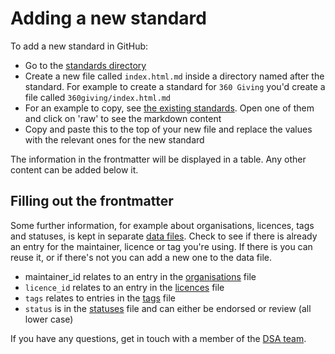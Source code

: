 # Adding a new standard

To add a new standard in GitHub:

- Go to the [standards directory](../../content/standards)
- Create a new file called `index.html.md` inside a directory named after the standard. For example to create a standard for `360 Giving` you'd create a file called `360giving/index.html.md`
- For an example to copy, see [the existing standards](../../content/standards/). Open one of them and click on 'raw' to see the markdown content
- Copy and paste this to the top of your new file and replace the values with the relevant ones for the new standard

The information in the frontmatter will be displayed in a table. Any other content can be added below it.

## Filling out the frontmatter

Some further information, for example about organisations, licences, tags and statuses, is kept in separate [data files](../data). Check to see if there is already an entry for the maintainer, licence or tag you're using. If there is you can reuse it, or if there's not you can add a new one to the data file.

- maintainer_id relates to an entry in the [organisations](../data/organisations.yml) file
- `licence_id` relates to an entry in the [licences](../data/licences.yml) file
- `tags` relates to entries in the [tags](../data/tags.yml) file
- `status` is in the [statuses](../data/statuses.yml) file and can either be endorsed or review (all lower case)

If you have any questions, get in touch with a member of the [DSA team](https://github.com/orgs/alphagov/teams/dsa-reviewers).
